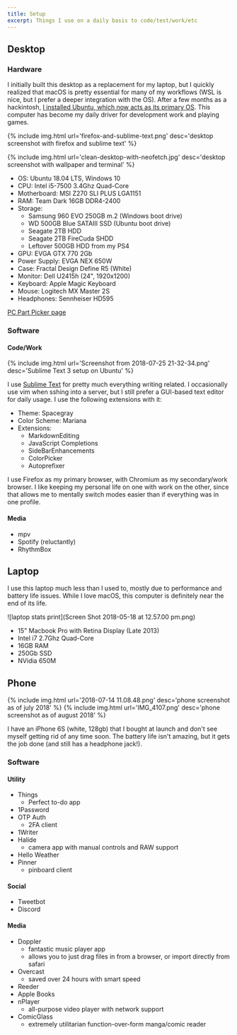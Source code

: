 ```yaml
---
title: Setup
excerpt: Things I use on a daily basis to code/test/work/etc
---
```


## Desktop

### Hardware

I initially built this desktop as a replacement for my laptop, but I quickly realized that macOS is pretty essential for many of my workflows (WSL is nice, but I prefer a deeper integration with the OS). After a few months as a hackintosh, [I installed Ubuntu, which now acts as its primary OS](/posts/from-mac-to-linux). This computer has become my daily driver for development work and playing games.

{% include img.html url='firefox-and-sublime-text.png' desc='desktop screenshot with firefox and sublime text' %}

{% include img.html url='clean-desktop-with-neofetch.jpg' desc='desktop screenshot with wallpaper and terminal' %}

- OS: Ubuntu 18.04 LTS, Windows 10
- CPU: Intel i5-7500 3.4Ghz Quad-Core
- Motherboard: MSI Z270 SLI PLUS LGA1151
- RAM: Team Dark 16GB DDR4-2400
- Storage:
  - Samsung 960 EVO 250GB m.2 (Windows boot drive)
  - WD 500GB Blue SATAIII SSD (Ubuntu boot drive)
  - Seagate 2TB HDD
  - Seagate 2TB FireCuda SHDD
  - Leftover 500GB HDD from my PS4
- GPU: EVGA GTX 770 2Gb
- Power Supply: EVGA NEX 650W
- Case: Fractal Design Define R5 (White)
- Monitor: Dell U2415h (24", 1920x1200)
- Keyboard: Apple Magic Keyboard
- Mouse: Logitech MX Master 2S
- Headphones: Sennheiser HD595


[PC Part Picker page](https://pcpartpicker.com/user/nathanwentworth/saved/gzfXLk)

### Software

#### Code/Work

{% include img.html url='Screenshot from 2018-07-25 21-32-34.png' desc='Sublime Text 3 setup on Ubuntu' %}


I use [Sublime Text](https://www.sublimetext.com/3) for pretty much everything writing related. I occasionally use vim when sshing into a server, but I still prefer a GUI-based text editor for daily usage. I use the following extensions with it: 

- Theme: Spacegray
- Color Scheme: Mariana
- Extensions:
  - MarkdownEditing
  - JavaScript Completions
  - SideBarEnhancements
  - ColorPicker
  - Autoprefixer

I use Firefox as my primary browser, with Chromium as my secondary/work browser. I like keeping my personal life on one with work on the other, since that allows me to mentally switch modes easier than if everything was in one profile.

#### Media

- mpv
- Spotify (reluctantly)
- RhythmBox

## Laptop

I use this laptop much less than I used to, mostly due to performance and battery life issues. While I love macOS, this computer is definitely near the end of its life.

![laptop stats print](Screen Shot 2018-05-18 at 12.57.00 pm.png)

- 15" Macbook Pro with Retina Display (Late 2013)
- Intel i7 2.7Ghz Quad-Core
- 16GB RAM
- 250Gb SSD
- NVidia 650M

## Phone

<div class="img-block">
  {% include img.html url='2018-07-14 11.08.48.png' desc='phone screenshot as of july 2018' %}
  {% include img.html url='IMG_4107.png' desc='phone screenshot as of august 2018' %}
</div>

I have an iPhone 6S (white, 128gb) that I bought at launch and don't see myself getting rid of any time soon. The battery life isn't amazing, but it gets the job done (and still has a headphone jack!).


### Software

#### Utility

- Things
  - Perfect to-do app
- 1Password
- OTP Auth
  - 2FA client
- 1Writer
- Halide
  - camera app with manual controls and RAW support
- Hello Weather
- Pinner
  - pinboard client

#### Social

- Tweetbot
- Discord

#### Media

- Doppler
  - fantastic music player app
  - allows you to just drag files in from a browser, or import directly from safari
- Overcast
  - saved over 24 hours with smart speed
- Reeder
- Apple Books
- nPlayer
  - all-purpose video player with network support
- ComicGlass
  - extremely utilitarian function-over-form manga/comic reader
